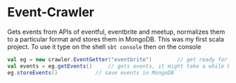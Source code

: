 Event-Crawler
=============

Gets events from APIs of eventful, eventbrite and meetup, normalizes them to a particular format and stores them in MongoDB.
This was my first scala project. To use it type on the shell
`sbt console`
then on the console
```scala
val eg = new crawler.EventGetter("eventbrite")        // get ready for downloading the events of eventbrite, 2 other acceptable parameters are eventful and meetup
val events = eg.getEvents()		// gets events, it might take a while because it needs to get all the events
eg.storeEvents()			// save events in MongoDB
```
